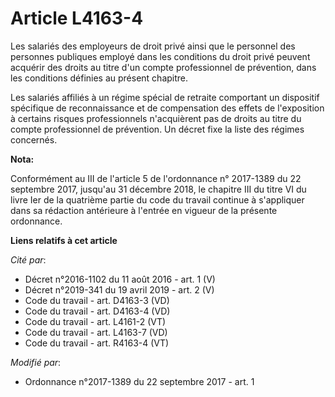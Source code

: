 # Article L4163-4

Les salariés des employeurs de droit privé ainsi que le personnel des personnes publiques employé dans les conditions du
droit privé peuvent acquérir des droits au titre d'un compte professionnel de prévention, dans les conditions définies au
présent chapitre.

Les salariés affiliés à un régime spécial de retraite comportant un dispositif spécifique de reconnaissance et de
compensation des effets de l'exposition à certains risques professionnels n'acquièrent pas de droits au titre du compte
professionnel de prévention. Un décret fixe la liste des régimes concernés.

**Nota:**

Conformément au III de l'article 5 de l'ordonnance n° 2017-1389 du 22 septembre 2017, jusqu'au 31 décembre 2018, le chapitre
III du titre VI du livre Ier de la quatrième partie du code du travail continue à s'appliquer dans sa rédaction antérieure à
l'entrée en vigueur de la présente ordonnance.

**Liens relatifs à cet article**

_Cité par_:

  - Décret n°2016-1102 du 11 août 2016 - art. 1 (V)
  - Décret n°2019-341 du 19 avril 2019 - art. 2 (V)
  - Code du travail - art. D4163-3 (VD)
  - Code du travail - art. D4163-4 (VD)
  - Code du travail - art. L4161-2 (VT)
  - Code du travail - art. L4163-7 (VD)
  - Code du travail - art. R4163-4 (VT)

_Modifié par_:

  - Ordonnance n°2017-1389 du 22 septembre 2017 - art. 1
